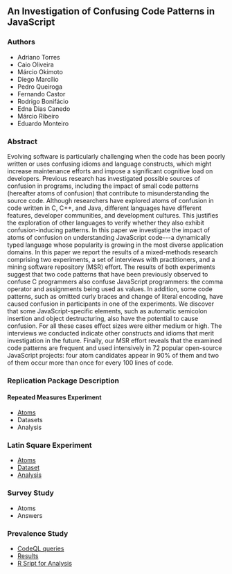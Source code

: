 ## An Investigation of Confusing Code Patterns in JavaScript

### Authors

   * Adriano Torres
   * Caio Oliveira
   * Márcio Okimoto
   * Diego Marcílio 
   * Pedro Queiroga
   * Fernando Castor
   * Rodrigo Bonifácio
   * Edna Dias Canedo
   * Márcio Ribeiro
   * Eduardo Monteiro

### Abstract

Evolving software is particularly challenging when the code has been poorly written or uses confusing idioms and language constructs, which might increase maintenance efforts and impose a significant cognitive load on developers. Previous research has investigated possible sources of confusion in programs, including the impact of small code patterns (hereafter atoms of confusion) that contribute to misunderstanding the source code. Although researchers have explored atoms of confusion in code written in C, C++, and Java, different languages have different features, developer communities, and development cultures. This justifies the exploration of other languages to verify whether they also exhibit confusion-inducing patterns. In this paper we investigate the impact of atoms of confusion on understanding JavaScript code---a dynamically typed language whose popularity is growing in the most diverse application domains. In this paper we report the results of a mixed-methods research comprising two experiments, a set of interviews with practitioners, and a mining software repository (MSR) effort. The results of both experiments suggest that two code patterns that have been previously observed to confuse C programmers also confuse JavaScript programmers: the comma operator and assignments being used as values. In addition, some code patterns, such as omitted curly braces and change of literal encoding, have caused confusion in participants in one of the experiments. We discover that some JavaScript-specific elements, such as automatic semicolon insertion and object destructuring, also have the potential to cause confusion. For all these cases effect sizes were either medium or high. The interviews we conducted indicate other constructs and idioms that merit investigation in the future. Finally, our MSR effort reveals that the examined code patterns are frequent and used intensively in 72 popular open-source JavaScript projects: four atom candidates appear in 90\% of them and two of them occur more than once for every 100 lines of code.

### Replication Package Description


#### Repeated Measures Experiment
  * [Atoms](https://docs.google.com/spreadsheets/d/1A7Y605WK1fttCUmG9I-I2aTG9C95PVSjBRa3KNUlYn4/edit?usp=sharing)
  * Datasets
  * Analysis
  
### Latin Square Experiment
  * [Atoms](https://github.com/rbonifacio/AtomsJS/blob/main/package/s02/atoms.pdf)
  * [Dataset]()
  * [Analysis]()
  
### Survey Study

  * Atoms
  * Answers

### Prevalence  Study

   * [CodeQL queries](https://github.com/rbonifacio/AtomsJS/tree/main/package/s04/queries)
   * [Results](https://github.com/rbonifacio/AtomsJS/blob/main/package/s04/dataset.csv) 
   * [R Sript for Analysis](https://github.com/rbonifacio/AtomsJS/blob/main/package/s04/analysis.Rmd)